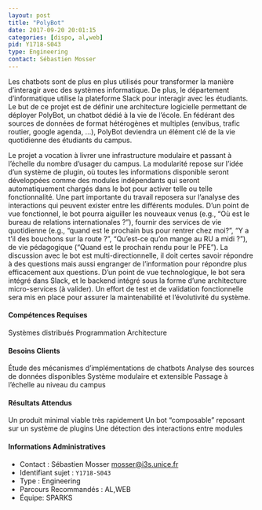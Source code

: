 ```yaml
---
layout: post
title: "PolyBot"
date: 2017-09-20 20:01:15
categories: [dispo, al,web]
pid: Y1718-S043
type: Engineering
contact: Sébastien Mosser
---
```

       
Les chatbots sont de plus en plus utilisés pour transformer la manière d’interagir avec des systèmes informatique. De plus, le département d’informatique utilise la plateforme Slack pour interagir avec les étudiants. Le but de ce projet est de définir une architecture logicielle permettant de déployer PolyBot, un chatbot dédié à la vie de l’école. En fédérant des sources de données de format hétérogènes et multiples (envibus, trafic routier, google agenda, …), PolyBot deviendra un élément clé de la vie quotidienne des étudiants du campus.

Le projet a vocation à livrer une infrastructure modulaire et passant à l’échelle du nombre d’usager du campus. La modularité repose sur l’idée d’un système de plugin, où toutes les informations disponible seront développées comme des modules indépendants qui seront automatiquement chargés dans le bot pour activer telle ou telle fonctionnalité. Une part importante du travail reposera sur l’analyse des interactions qui peuvent exister entre les différents modules.
D’un point de vue fonctionnel, le bot pourra aiguiller les nouveaux venus (e.g., “Où est le bureau de relations internationales ?”), fournir des services de vie quotidienne (e.g., “quand est le prochain bus pour rentrer chez moi?”, “Y a t’il des bouchons sur la route ?”, “Qu’est-ce qu’on mange au RU a midi ?”), de vie pédagogique (“Quand est le prochain rendu pour le PFE”). La discussion avec le bot est multi-directionnelle, il doit certes savoir répondre à des questions mais aussi engranger de l’information pour répondre plus efficacement aux questions. D’un point de vue technologique, le bot sera intégré dans Slack, et le backend intégré sous la forme d’une architecture micro-services (à valider). Un effort de test et de validation fonctionnelle sera mis en place pour assurer la maintenabilité et l’évolutivité du système. 


#### Compétences Requises
Systèmes distribués
Programmation
Architecture


#### Besoins Clients
Étude des mécanismes d’implémentations de chatbots
Analyse des sources de données disponibles
Système modulaire et extensible
Passage à l’échelle au niveau du campus

#### Résultats Attendus
Un produit minimal viable très rapidement
Un bot “composable” reposant sur un système de plugins
Une détection des interactions entre modules
     

#### Informations Administratives
  * Contact : Sébastien Mosser <mosser@i3s.unice.fr>
  * Identifiant sujet : `Y1718-S043`
  * Type : Engineering
  * Parcours Recommandés : AL,WEB
  * Équipe: SPARKS
     